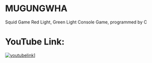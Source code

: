 # MUGUNGWHA
Squid Game Red Light, Green Light Console Game, programmed by C

# YouTube Link:
[![youtubelink](https://img.youtube.com/vi/QEZ8s7vH6XM/0.jpg)](https://www.youtube.com/watch?v=QEZ8s7vH6XM)]
